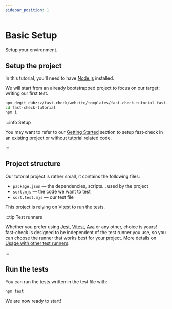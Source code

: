 ```yaml
---
sidebar_position: 1
---
```


# Basic Setup

Setup your environment.

## Setup the project

In this tutorial, you'll need to have [Node.js](https://nodejs.org/en/download/) installed.

We will start from an already bootstrapped project to focus on our target: writing our first test.

```bash npm2yarn
npx degit dubzzz/fast-check/website/templates/fast-check-tutorial fast-check-tutorial
cd fast-check-tutorial
npm i
```

:::info Setup

You may want to refer to our [Getting Started](/link-missing) section to setup fast-check in an existing project or without tutorial related code.

:::

## Project structure

Our tutorial project is rather small, it contains the following files:

- `package.json` — the dependencies, scripts… used by the project
- `sort.mjs` — the code we want to test
- `sort.test.mjs` — our test file

This project is relying on [Vitest](https://vitest.dev/) to run the tests.

:::tip Test runners

Whether you prefer using [Jest](https://jestjs.io/), [Vitest](https://vitest.dev/), [Ava](https://github.com/avajs/ava#readme) or any other, choice is yours! fast-check is designed to be independent of the test runner you use, so you can choose the runner that works best for your project. More details on [Usage with other test runners](/link-missing).

:::

## Run the tests

You can run the tests written in the test file with:

```bash npm2yarn
npm test
```

We are now ready to start!
